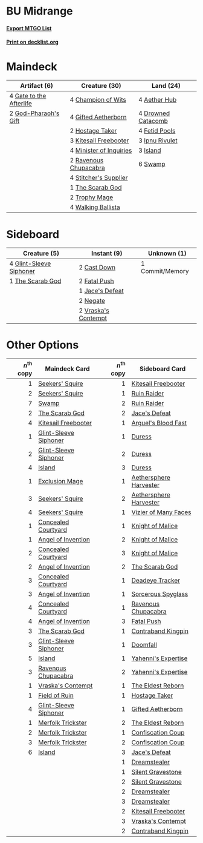 # BU Midrange

#### [Export MTGO List](../collection/BU%20Midrange/BU%20Midrange.txt)
#### [Print on decklist.org](http://decklist.org/?deckmain=4%09Aether%20Hub%0A4%09Champion%20of%20Wits%0A4%09Drowned%20Catacomb%0A4%09Fetid%20Pools%0A4%09Gate%20to%20the%20Afterlife%0A4%09Gifted%20Aetherborn%0A2%09God-Pharaoh's%20Gift%0A2%09Hostage%20Taker%0A3%09Ipnu%20Rivulet%0A3%09Island%0A3%09Kitesail%20Freebooter%0A4%09Minister%20of%20Inquiries%0A2%09Ravenous%20Chupacabra%0A4%09Stitcher's%20Supplier%0A6%09Swamp%0A1%09The%20Scarab%20God%0A2%09Trophy%20Mage%0A4%09Walking%20Ballista&deckside=2%09Cast%20Down%0A1%09Commit/Memory%0A2%09Fatal%20Push%0A4%09Glint-Sleeve%20Siphoner%0A1%09Jace's%20Defeat%0A2%09Negate%0A1%09The%20Scarab%20God%0A2%09Vraska's%20Contempt)
# Maindeck

|                                           Artifact (6)                                           |                                          Creature (30)                                           |                                          Land (24)                                          |
|--------------------------------------------------------------------------------------------------|--------------------------------------------------------------------------------------------------|---------------------------------------------------------------------------------------------|
|4 [Gate to the Afterlife](http://gatherer.wizards.com/Pages/Card/Details.aspx?multiverseid=426930)|4 [Champion of Wits](http://gatherer.wizards.com/Pages/Card/Details.aspx?multiverseid=430720)     |4 [Aether Hub](http://gatherer.wizards.com/Pages/Card/Details.aspx?multiverseid=417815)      |
|2 [God-Pharaoh's Gift](http://gatherer.wizards.com/Pages/Card/Details.aspx?multiverseid=430850)   |4 [Gifted Aetherborn](http://gatherer.wizards.com/Pages/Card/Details.aspx?multiverseid=423728)    |4 [Drowned Catacomb](http://gatherer.wizards.com/Pages/Card/Details.aspx?multiverseid=430633)|
|                                                                                                  |2 [Hostage Taker](http://gatherer.wizards.com/Pages/Card/Details.aspx?multiverseid=435379)        |4 [Fetid Pools](http://gatherer.wizards.com/Pages/Card/Details.aspx?multiverseid=426945)     |
|                                                                                                  |3 [Kitesail Freebooter](http://gatherer.wizards.com/Pages/Card/Details.aspx?multiverseid=435264)  |3 [Ipnu Rivulet](http://gatherer.wizards.com/Pages/Card/Details.aspx?multiverseid=430869)    |
|                                                                                                  |4 [Minister of Inquiries](http://gatherer.wizards.com/Pages/Card/Details.aspx?multiverseid=417630)|3 [Island](http://gatherer.wizards.com/Pages/Card/Details.aspx?multiverseid=439602)          |
|                                                                                                  |2 [Ravenous Chupacabra](http://gatherer.wizards.com/Pages/Card/Details.aspx?multiverseid=442093)  |6 [Swamp](http://gatherer.wizards.com/Pages/Card/Details.aspx?multiverseid=439603)           |
|                                                                                                  |4 [Stitcher's Supplier](http://gatherer.wizards.com/Pages/Card/Details.aspx?multiverseid=447257)  |                                                                                             |
|                                                                                                  |1 [The Scarab God](http://gatherer.wizards.com/Pages/Card/Details.aspx?multiverseid=430688)       |                                                                                             |
|                                                                                                  |2 [Trophy Mage](http://gatherer.wizards.com/Pages/Card/Details.aspx?multiverseid=442778)          |                                                                                             |
|                                                                                                  |4 [Walking Ballista](http://gatherer.wizards.com/Pages/Card/Details.aspx?multiverseid=423848)     |                                                                                             |


# Sideboard

|                                           Creature (5)                                           |                                         Instant (9)                                          |  Unknown (1)  |
|--------------------------------------------------------------------------------------------------|----------------------------------------------------------------------------------------------|---------------|
|4 [Glint-Sleeve Siphoner](http://gatherer.wizards.com/Pages/Card/Details.aspx?multiverseid=423729)|2 [Cast Down](http://gatherer.wizards.com/Pages/Card/Details.aspx?multiverseid=442969)        |1 Commit/Memory|
|1 [The Scarab God](http://gatherer.wizards.com/Pages/Card/Details.aspx?multiverseid=430688)       |2 [Fatal Push](http://gatherer.wizards.com/Pages/Card/Details.aspx?multiverseid=423724)       |               |
|                                                                                                  |1 [Jace's Defeat](http://gatherer.wizards.com/Pages/Card/Details.aspx?multiverseid=430727)    |               |
|                                                                                                  |2 [Negate](http://gatherer.wizards.com/Pages/Card/Details.aspx?multiverseid=447135)           |               |
|                                                                                                  |2 [Vraska's Contempt](http://gatherer.wizards.com/Pages/Card/Details.aspx?multiverseid=435283)|               |


# Other Options

|*n*<sup>th</sup> copy|                                         Maindeck Card                                          |*n*<sup>th</sup> copy|                                         Sideboard Card                                          |
|--------------------:|------------------------------------------------------------------------------------------------|--------------------:|-------------------------------------------------------------------------------------------------|
|                    1|[Seekers' Squire](http://gatherer.wizards.com/Pages/Card/Details.aspx?multiverseid=435275)      |                    1|[Kitesail Freebooter](http://gatherer.wizards.com/Pages/Card/Details.aspx?multiverseid=435264)   |
|                    2|[Seekers' Squire](http://gatherer.wizards.com/Pages/Card/Details.aspx?multiverseid=435275)      |                    1|[Ruin Raider](http://gatherer.wizards.com/Pages/Card/Details.aspx?multiverseid=435272)           |
|                    7|[Swamp](http://gatherer.wizards.com/Pages/Card/Details.aspx?multiverseid=439603)                |                    2|[Ruin Raider](http://gatherer.wizards.com/Pages/Card/Details.aspx?multiverseid=435272)           |
|                    2|[The Scarab God](http://gatherer.wizards.com/Pages/Card/Details.aspx?multiverseid=430688)       |                    2|[Jace's Defeat](http://gatherer.wizards.com/Pages/Card/Details.aspx?multiverseid=430727)         |
|                    4|[Kitesail Freebooter](http://gatherer.wizards.com/Pages/Card/Details.aspx?multiverseid=435264)  |                    1|[Arguel's Blood Fast](http://gatherer.wizards.com/Pages/Card/Details.aspx?multiverseid=439316)   |
|                    1|[Glint-Sleeve Siphoner](http://gatherer.wizards.com/Pages/Card/Details.aspx?multiverseid=423729)|                    1|[Duress](http://gatherer.wizards.com/Pages/Card/Details.aspx?multiverseid=270465)                |
|                    2|[Glint-Sleeve Siphoner](http://gatherer.wizards.com/Pages/Card/Details.aspx?multiverseid=423729)|                    2|[Duress](http://gatherer.wizards.com/Pages/Card/Details.aspx?multiverseid=270465)                |
|                    4|[Island](http://gatherer.wizards.com/Pages/Card/Details.aspx?multiverseid=439602)               |                    3|[Duress](http://gatherer.wizards.com/Pages/Card/Details.aspx?multiverseid=270465)                |
|                    1|[Exclusion Mage](http://gatherer.wizards.com/Pages/Card/Details.aspx?multiverseid=447191)       |                    1|[Aethersphere Harvester](http://gatherer.wizards.com/Pages/Card/Details.aspx?multiverseid=423809)|
|                    3|[Seekers' Squire](http://gatherer.wizards.com/Pages/Card/Details.aspx?multiverseid=435275)      |                    2|[Aethersphere Harvester](http://gatherer.wizards.com/Pages/Card/Details.aspx?multiverseid=423809)|
|                    4|[Seekers' Squire](http://gatherer.wizards.com/Pages/Card/Details.aspx?multiverseid=435275)      |                    1|[Vizier of Many Faces](http://gatherer.wizards.com/Pages/Card/Details.aspx?multiverseid=426776)  |
|                    1|[Concealed Courtyard](http://gatherer.wizards.com/Pages/Card/Details.aspx?multiverseid=417818)  |                    1|[Knight of Malice](http://gatherer.wizards.com/Pages/Card/Details.aspx?multiverseid=442985)      |
|                    1|[Angel of Invention](http://gatherer.wizards.com/Pages/Card/Details.aspx?multiverseid=417577)   |                    2|[Knight of Malice](http://gatherer.wizards.com/Pages/Card/Details.aspx?multiverseid=442985)      |
|                    2|[Concealed Courtyard](http://gatherer.wizards.com/Pages/Card/Details.aspx?multiverseid=417818)  |                    3|[Knight of Malice](http://gatherer.wizards.com/Pages/Card/Details.aspx?multiverseid=442985)      |
|                    2|[Angel of Invention](http://gatherer.wizards.com/Pages/Card/Details.aspx?multiverseid=417577)   |                    2|[The Scarab God](http://gatherer.wizards.com/Pages/Card/Details.aspx?multiverseid=430688)        |
|                    3|[Concealed Courtyard](http://gatherer.wizards.com/Pages/Card/Details.aspx?multiverseid=417818)  |                    1|[Deadeye Tracker](http://gatherer.wizards.com/Pages/Card/Details.aspx?multiverseid=435253)       |
|                    3|[Angel of Invention](http://gatherer.wizards.com/Pages/Card/Details.aspx?multiverseid=417577)   |                    1|[Sorcerous Spyglass](http://gatherer.wizards.com/Pages/Card/Details.aspx?multiverseid=435407)    |
|                    4|[Concealed Courtyard](http://gatherer.wizards.com/Pages/Card/Details.aspx?multiverseid=417818)  |                    1|[Ravenous Chupacabra](http://gatherer.wizards.com/Pages/Card/Details.aspx?multiverseid=442093)   |
|                    4|[Angel of Invention](http://gatherer.wizards.com/Pages/Card/Details.aspx?multiverseid=417577)   |                    3|[Fatal Push](http://gatherer.wizards.com/Pages/Card/Details.aspx?multiverseid=423724)            |
|                    3|[The Scarab God](http://gatherer.wizards.com/Pages/Card/Details.aspx?multiverseid=430688)       |                    1|[Contraband Kingpin](http://gatherer.wizards.com/Pages/Card/Details.aspx?multiverseid=417750)    |
|                    3|[Glint-Sleeve Siphoner](http://gatherer.wizards.com/Pages/Card/Details.aspx?multiverseid=423729)|                    1|[Doomfall](http://gatherer.wizards.com/Pages/Card/Details.aspx?multiverseid=430751)              |
|                    5|[Island](http://gatherer.wizards.com/Pages/Card/Details.aspx?multiverseid=439602)               |                    1|[Yahenni's Expertise](http://gatherer.wizards.com/Pages/Card/Details.aspx?multiverseid=423742)   |
|                    3|[Ravenous Chupacabra](http://gatherer.wizards.com/Pages/Card/Details.aspx?multiverseid=442093)  |                    2|[Yahenni's Expertise](http://gatherer.wizards.com/Pages/Card/Details.aspx?multiverseid=423742)   |
|                    1|[Vraska's Contempt](http://gatherer.wizards.com/Pages/Card/Details.aspx?multiverseid=435283)    |                    1|[The Eldest Reborn](http://gatherer.wizards.com/Pages/Card/Details.aspx?multiverseid=442978)     |
|                    1|[Field of Ruin](http://gatherer.wizards.com/Pages/Card/Details.aspx?multiverseid=435415)        |                    1|[Hostage Taker](http://gatherer.wizards.com/Pages/Card/Details.aspx?multiverseid=435379)         |
|                    4|[Glint-Sleeve Siphoner](http://gatherer.wizards.com/Pages/Card/Details.aspx?multiverseid=423729)|                    1|[Gifted Aetherborn](http://gatherer.wizards.com/Pages/Card/Details.aspx?multiverseid=423728)     |
|                    1|[Merfolk Trickster](http://gatherer.wizards.com/Pages/Card/Details.aspx?multiverseid=442944)    |                    2|[The Eldest Reborn](http://gatherer.wizards.com/Pages/Card/Details.aspx?multiverseid=442978)     |
|                    2|[Merfolk Trickster](http://gatherer.wizards.com/Pages/Card/Details.aspx?multiverseid=442944)    |                    1|[Confiscation Coup](http://gatherer.wizards.com/Pages/Card/Details.aspx?multiverseid=417614)     |
|                    3|[Merfolk Trickster](http://gatherer.wizards.com/Pages/Card/Details.aspx?multiverseid=442944)    |                    2|[Confiscation Coup](http://gatherer.wizards.com/Pages/Card/Details.aspx?multiverseid=417614)     |
|                    6|[Island](http://gatherer.wizards.com/Pages/Card/Details.aspx?multiverseid=439602)               |                    3|[Jace's Defeat](http://gatherer.wizards.com/Pages/Card/Details.aspx?multiverseid=430727)         |
|                     |                                                                                                |                    1|[Dreamstealer](http://gatherer.wizards.com/Pages/Card/Details.aspx?multiverseid=430752)          |
|                     |                                                                                                |                    1|[Silent Gravestone](http://gatherer.wizards.com/Pages/Card/Details.aspx?multiverseid=439846)     |
|                     |                                                                                                |                    2|[Silent Gravestone](http://gatherer.wizards.com/Pages/Card/Details.aspx?multiverseid=439846)     |
|                     |                                                                                                |                    2|[Dreamstealer](http://gatherer.wizards.com/Pages/Card/Details.aspx?multiverseid=430752)          |
|                     |                                                                                                |                    3|[Dreamstealer](http://gatherer.wizards.com/Pages/Card/Details.aspx?multiverseid=430752)          |
|                     |                                                                                                |                    2|[Kitesail Freebooter](http://gatherer.wizards.com/Pages/Card/Details.aspx?multiverseid=435264)   |
|                     |                                                                                                |                    3|[Vraska's Contempt](http://gatherer.wizards.com/Pages/Card/Details.aspx?multiverseid=435283)     |
|                     |                                                                                                |                    2|[Contraband Kingpin](http://gatherer.wizards.com/Pages/Card/Details.aspx?multiverseid=417750)    |

